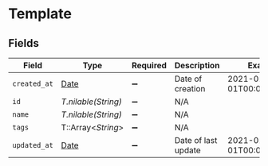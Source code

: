 # Template


## Fields

| Field                                                                | Type                                                                 | Required                                                             | Description                                                          | Example                                                              |
| -------------------------------------------------------------------- | -------------------------------------------------------------------- | -------------------------------------------------------------------- | -------------------------------------------------------------------- | -------------------------------------------------------------------- |
| `created_at`                                                         | [Date](https://ruby-doc.org/stdlib-2.6.1/libdoc/date/rdoc/Date.html) | :heavy_minus_sign:                                                   | Date of creation                                                     | 2021-01-01T00:00:00.000Z                                             |
| `id`                                                                 | *T.nilable(String)*                                                  | :heavy_minus_sign:                                                   | N/A                                                                  |                                                                      |
| `name`                                                               | *T.nilable(String)*                                                  | :heavy_minus_sign:                                                   | N/A                                                                  |                                                                      |
| `tags`                                                               | T::Array<*String*>                                                   | :heavy_minus_sign:                                                   | N/A                                                                  |                                                                      |
| `updated_at`                                                         | [Date](https://ruby-doc.org/stdlib-2.6.1/libdoc/date/rdoc/Date.html) | :heavy_minus_sign:                                                   | Date of last update                                                  | 2021-01-01T00:00:00.000Z                                             |
